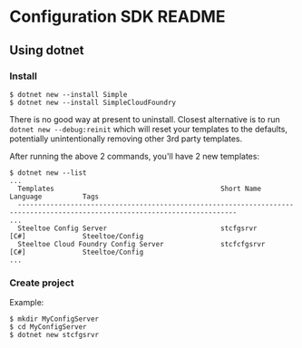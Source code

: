 # Configuration SDK README

## Using dotnet

### Install

```
$ dotnet new --install Simple
$ dotnet new --install SimpleCloudFoundry
```

There is no good way at present to uninstall.  Closest alternative is to run `dotnet new --debug:reinit` which will reset your templates to the defaults, potentially unintentionally removing other 3rd party templates.

After running the above 2 commands, you'll have 2 new templates:

```
$ dotnet new --list                                                                                                               
...
  Templates                                         Short Name         Language          Tags                                       
  ----------------------------------------------------------------------------------------------------------------------------      
...
  Steeltoe Config Server                            stcfgsrvr          [C#]              Steeltoe/Config                            
  Steeltoe Cloud Foundry Config Server              stcfcfgsrvr        [C#]              Steeltoe/Config                            
...
```

### Create project

Example:

```
$ mkdir MyConfigServer
$ cd MyConfigServer
$ dotnet new stcfgsrvr
```

